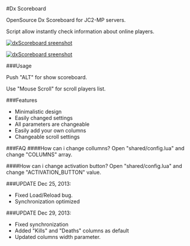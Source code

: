 #Dx Scoreboard

OpenSource Dx Scoreboard for JC2-MP servers. 

Script allow instantly check information about online players.


[![dxScoreboard sreenshot](https://dl.dropboxusercontent.com/s/8pz9wlf87b3ljh7/scoreboard.png?dl=1&token_hash=AAGhrLoy5b5WqlmoTei4TvqrRCnq6wgJ-2RATr1v9fI00Q)](https://github.com/Furdarius/dxScoreboard)

[![dxScoreboard sreenshot](https://dl.dropboxusercontent.com/s/1xrgvbehlfgrzyh/scoreboard2.png?dl=1&token_hash=AAHFXtSEGw90n_dyzkweqzFQGW0KMXZQHJMw0qV5aauVSg)](https://github.com/Furdarius/dxScoreboard)

###Usage

Push "ALT" for show scoreboard.

Use "Mouse Scroll" for scroll players list.


###Features

* Minimalistic design
* Easily changed settings
* All parameters are changeable
* Easily add your own columns
* Changeable scroll settings


###FAQ
####How can i change collumns?
Open "shared/config.lua" and change "COLUMNS" array.

####How can i change activation button?
Open "shared/config.lua" and change "ACTIVATION_BUTTON" value.




###UPDATE Dec 25, 2013:
* Fixed Load/Reload bug.
* Synchronization optimized

###UPDATE Dec 29, 2013:
* Fixed synchronization
* Added "Kills" and "Deaths" columns as default
* Updated columns width parameter.